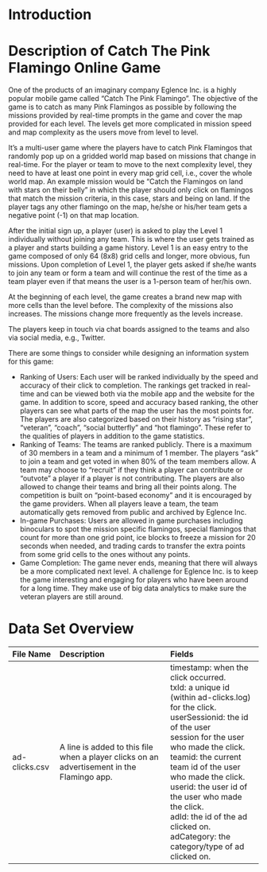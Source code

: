 # Introduction



# Description of Catch The Pink Flamingo Online Game
One of the products of an imaginary company Eglence Inc. is a highly popular mobile game called “Catch The Pink Flamingo”. The objective of the game is to catch as many Pink Flamingos as possible by following the missions provided by real-time prompts in the game and cover the map provided for each level. The levels get more complicated in mission speed and map complexity as the users move from level to level.

It’s a multi-user game where the players have to catch Pink Flamingos that randomly pop up on a gridded world map based on missions that change in real-time. For the player or team to move to the next complexity level, they need to have at least one point in every map grid cell, i.e., cover the whole world map. An example mission would be “Catch the Flamingos on land with stars on their belly” in which the player should only click on flamingos that match the mission criteria, in this case, stars and being on land. If the player tags any other flamingo on the map, he/she or his/her team gets a negative point (-1) on that map location.

After the initial sign up, a player (user) is asked to play the Level 1 individually without joining any team. This is where the user gets trained as a player and starts building a game history. Level 1 is an easy entry to the game composed of only 64 (8x8) grid cells and longer, more obvious, fun missions. Upon completion of Level 1, the player gets asked if she/he wants to join any team or form a team and will continue the rest of the time as a team player even if that means the user is a 1-person team of her/his own.

At the beginning of each level, the game creates a brand new map with more cells than the level before. The complexity of the missions also increases. The missions change more frequently as the levels increase.

The players keep in touch via chat boards assigned to the teams and also via social media, e.g., Twitter.

There are some things to consider while designing an information system for this game:

- Ranking of Users: Each user will be ranked individually by the speed and accuracy of their click to completion. The rankings get tracked in real-time and can be viewed both via the mobile app and the website for the game. In addition to score, speed and accuracy based ranking, the other players can see what parts of the map the user has the most points for. The players are also categorized based on their history as “rising star”, “veteran”, “coach”, “social butterfly” and “hot flamingo”. These refer to the qualities of players in addition to the game statistics.
- Ranking of Teams: The teams are ranked publicly. There is a maximum of 30 members in a team and a minimum of 1 member. The players “ask” to join a team and get voted in when 80% of the team members allow. A team may choose to “recruit” if they think a player can contribute or “outvote” a player if a player is not contributing. The players are also allowed to change their teams and bring all their points along. The competition is built on “point-based economy” and it is encouraged by the game providers. When all players leave a team, the team automatically gets removed from public and archived by Eglence Inc.
- In-game Purchases: Users are allowed in game purchases including binoculars to spot the mission specific flamingos, special flamingos that count for more than one grid point, ice blocks to freeze a mission for 20 seconds when needed, and trading cards to transfer the extra points from some grid cells to the ones without any points.
- Game Completion: The game never ends, meaning that there will always be a more complicated next level. A challenge for Eglence Inc. is to keep the game interesting and engaging for players who have been around for a long time. They make use of big data analytics to make sure the veteran players are still around.

# Data Set Overview

 File Name	| Description	| Fields 
|:--- | :--- |:--- |
 ad-clicks.csv | A line is added to this file when a player clicks on an advertisement in the Flamingo app. | timestamp: when the click occurred. <br/>txId: a unique id (within ad-clicks.log) for the click. <br/>userSessionid: the id of the user <br/>session for the user who made the click.  <br/>teamid: the current team id of the user who made the click.  <br/>userid: the user id of the user who made the click. <br/>adId: the id of the ad clicked on. <br/>adCategory: the category/type of ad clicked on.
		
		
		
		
		
				
		
		
		
		
		
